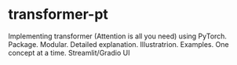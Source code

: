 # transformer-pt
Implementing transformer (Attention is all you need) using PyTorch. Package. Modular. Detailed explanation. Illustratrion. Examples. One concept at a time. Streamlit/Gradio UI
